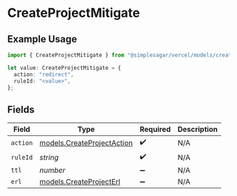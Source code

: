 # CreateProjectMitigate

## Example Usage

```typescript
import { CreateProjectMitigate } from "@simplesagar/vercel/models/createprojectop.js";

let value: CreateProjectMitigate = {
  action: "redirect",
  ruleId: "<value>",
};
```

## Fields

| Field                                                          | Type                                                           | Required                                                       | Description                                                    |
| -------------------------------------------------------------- | -------------------------------------------------------------- | -------------------------------------------------------------- | -------------------------------------------------------------- |
| `action`                                                       | [models.CreateProjectAction](../models/createprojectaction.md) | :heavy_check_mark:                                             | N/A                                                            |
| `ruleId`                                                       | *string*                                                       | :heavy_check_mark:                                             | N/A                                                            |
| `ttl`                                                          | *number*                                                       | :heavy_minus_sign:                                             | N/A                                                            |
| `erl`                                                          | [models.CreateProjectErl](../models/createprojecterl.md)       | :heavy_minus_sign:                                             | N/A                                                            |